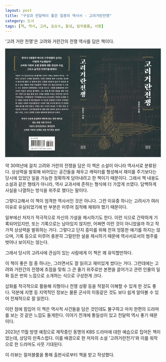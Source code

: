 ```yaml
---
layout: post
title: "구성과 전달력이 좋은 일종의 역사서 - 고려거란전쟁"
category: 도서
tags: [책, 역사, 고려, 길승수, 들녘, 컬처블룸, 서평]
---
```


'고려 거란 전쟁'은
고려와 거란간의 전쟁 역사를 담은 책이다.

![표지](/images/goryeo-khitan-war-book-h480.jpg)

약 30여년에 걸치 고려와 거란의 전쟁을 담은 이 책은
소설이 아니라 역사서로 분류된다.
상상력을 발휘해 비어있는 공간들을 채우고
캐릭터를 형성해서 재미를 주기보다는
당시에 있었던 일을 가능한 정확하게 담아내려고 한 책이기 때문이다.
그래서 책 내용도 소설과 같은 형태가 아니라,
역사 교과서에 준하는 형식에 더 가깝게 쓰였다.
담백하게 사실을 나열하는 방식을 위주로 했다는 말이다.

그렇다고해서 이 책이 엄격한 역사서인 것은 아니다.
그런 이유중 하나는 고려사가 여러 이유로 유실되었기에
빈 부분은 미루어 짐작해 채워야 했기 때문이다.

일부에선 저자가 적극적으로 자신의 가설을 제시하기도 한다.
이런 식으로 간략하게 기록되어있지만, 또는 기록으로는 남아있지 않지만,
어쩌면 이런 것이 아니었을까 하고 작가적 상상력을 발휘하는 거다.
그렇다고 단지 흥미를 위해 전혀 엉뚱한 얘기를 하지는 않으며,
기록 등으로 미루어 충분히 그럴만한 설을 제시하기 때문에
역사서로서의 범주를 벗어나 보이지는 않는다.

그래서 당시의 고려사에 관심이 있는 사람에게 이 책은 꽤 유익할만하다.

이 책이 좋은 점 중 하나는,
그러면서도 잘 읽히고 재미있게 썼다는 거다.
그런데에는 고려와 거란간의 전쟁에 초점을 맞춰
그 큰 줄기 위주로만 본편을 끌어가고
관련 인물의 일화 등은 번외 느낌으로 소개하는 식으로 구성한게 크다.

삽화를 적극적으로 활용해 지형이나 전쟁 상황 등을 적절히 이해할 수 있게 한 것도 좋다.
덕분에 지명 등 지역적인 정보는 물론 군사의 이동같은 것도 보다 쉽게 알아볼 수 있어 전체적으로 잘 읽힌다.

이런 점에 힘입어 이 책은 역사적 사건들을 담은 것인데도 불구하고
마치 한편의 드라마를 보는 것 같은 느낌도 들게한다.
이야기 전개에 통일성이 있고 전달력 역시 좋기 때문이다.

2023년 11월 방영 예정으로 제작중인 동명의 KBS 드라마에 대한 예습으로 집어든 책이었는데,
상당히 만족스럽다.
이를 배경으로 한 저자의 소설 '고려거란전기'와 이를 워작으로 한 드라마도 사뭇 기대된다.



<div class="im im-info">
이 리뷰는 컬처블룸을 통해 출판사로부터 책을 받고 작성했다.
</div>
